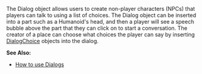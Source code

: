 The Dialog object allows users to create non-player characters (NPCs) that players can talk to using a list of choices. The Dialog object can be inserted into a part such as a Humanoid's head, and then a player will see a speech bubble above the part that they can click on to start a conversation. The creator of a place can choose what choices the player can say by inserting [DialogChoice](https://developer.roblox.com/en-us/api-reference/class/DialogChoice) objects into the dialog.

**See Also:**

*   [How to use Dialogs](https://developer.roblox.com/articles/Usage-of-dialogs)